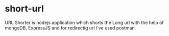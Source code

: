 # short-url
URL Shorter is nodejs application which shorts the Long url with the help of mongoDB, ExpressJS and for redirectig url i've used postman.
